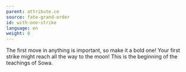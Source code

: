 ```yaml
---
parent: attribute.ce
source: fate-grand-order
id: with-one-strike
language: en
weight: 0
---
```


The first move in anything is important, so make it a bold one!
Your first strike might reach all the way to the moon!
This is the beginning of the teachings of Sowa.
